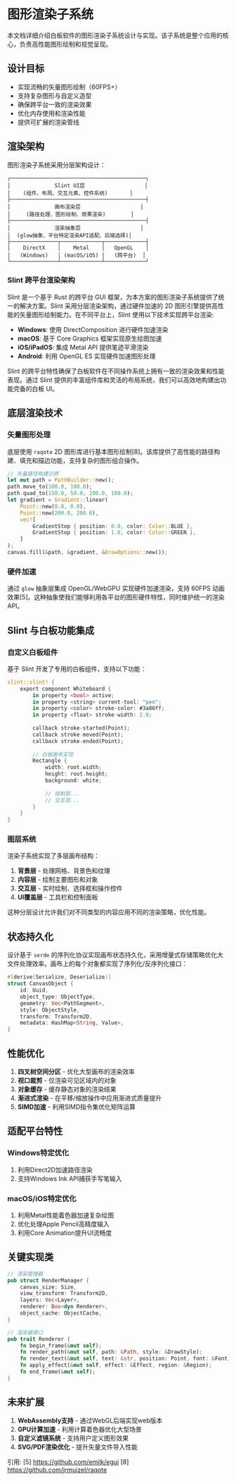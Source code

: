 # 图形渲染子系统

本文档详细介绍白板软件的图形渲染子系统设计与实现。该子系统是整个应用的核心，负责高性能图形绘制和视觉呈现。

## 设计目标

- 实现流畅的矢量图形绘制（60FPS+）
- 支持复杂图形与自定义造型
- 确保跨平台一致的渲染效果
- 优化内存使用和渲染性能
- 提供可扩展的渲染管线

## 渲染架构

图形渲染子系统采用分层架构设计：

```
┌───────────────────────────────────────────┐
│              Slint UI层                   │
│    (组件、布局、交互元素、控件系统)       │
├───────────────────────────────────────────┤
│              画布渲染层                   │
│     (路径处理、图形绘制、效果渲染)        │
├───────────────────────────────────────────┤
│              渲染抽象层                   │
│  (glow抽象、平台特定渲染API适配、后端选择)│
├───────────────┬─────────────┬─────────────┤
│    DirectX    │    Metal    │   OpenGL    │
│   (Windows)   │ (macOS/iOS) │   (跨平台)  │
└───────────────┴─────────────┴─────────────┘
```

### Slint 跨平台渲染架构

Slint 是一个基于 Rust 的跨平台 GUI 框架，为本方案的图形渲染子系统提供了统一的解决方案。Slint 采用分层渲染架构，通过硬件加速的 2D 图形引擎提供高性能的矢量图形绘制能力。在不同平台上，Slint 使用以下技术实现跨平台渲染:

- **Windows**: 使用 DirectComposition 进行硬件加速渲染
- **macOS**: 基于 Core Graphics 框架实现原生绘图加速
- **iOS/iPadOS**: 集成 Metal API 提供笔迹平滑渲染
- **Android**: 利用 OpenGL ES 实现硬件加速图形处理

Slint 的跨平台特性确保了白板软件在不同操作系统上拥有一致的渲染效果和性能表现。通过 Slint 提供的丰富组件库和灵活的布局系统，我们可以高效地构建出功能完备的白板 UI。

## 底层渲染技术

### 矢量图形处理

底层使用 `raqote` 2D 图形库进行基本图形绘制[8]。该库提供了高性能的路径构建、填充和描边功能，支持复杂的图形组合操作。

```rust
// 矢量路径构建示例
let mut path = PathBuilder::new();
path.move_to(100.0, 100.0);
path.quad_to(150.0, 50.0, 200.0, 100.0);
let gradient = Gradient::linear(
    Point::new(0.0, 0.0),
    Point::new(200.0, 200.0),
    vec![
        GradientStop { position: 0.0, color: Color::BLUE },
        GradientStop { position: 1.0, color: Color::GREEN },
    ]
);
canvas.fill(&path, &gradient, &DrawOptions::new());
```

### 硬件加速

通过 `glow` 抽象层集成 OpenGL/WebGPU 实现硬件加速渲染，支持 60FPS 动画效果[5]。这种抽象使我们能够利用各平台的图形硬件特性，同时维护统一的渲染API。

## Slint 与白板功能集成

### 自定义白板组件

基于 Slint 开发了专用的白板组件，支持以下功能：

```rust
slint::slint! {
    export component Whiteboard {
        in property <bool> active;
        in property <string> current-tool: "pen";
        in property <color> stroke-color: #3a86ff;
        in property <float> stroke-width: 2.0;
        
        callback stroke-started(Point);
        callback stroke-moved(Point);
        callback stroke-ended(Point);
        
        // 白板画布实现
        Rectangle {
            width: root.width;
            height: root.height;
            background: white;
            
            // 绘制层...
            // 交互层...
        }
    }
}
```

### 图层系统

渲染子系统实现了多层画布结构：

1. **背景层** - 处理网格、背景色和纹理
2. **内容层** - 绘制主要图形和对象
3. **交互层** - 实时绘制、选择框和操作控件
4. **UI覆盖层** - 工具栏和控制面板

这种分层设计允许我们对不同类型的内容应用不同的渲染策略，优化性能。

## 状态持久化

设计基于 `serde` 的序列化协议实现画布状态持久化，采用增量式存储策略优化大文件处理效率。画布上的每个对象都实现了序列化/反序列化接口：

```rust
#[derive(Serialize, Deserialize)]
struct CanvasObject {
    id: Uuid,
    object_type: ObjectType,
    geometry: Vec<PathSegment>,
    style: ObjectStyle,
    transform: Transform2D,
    metadata: HashMap<String, Value>,
}
```

## 性能优化

1. **四叉树空间分区** - 优化大型画布的渲染效率
2. **视口裁剪** - 仅渲染可见区域内的对象
3. **对象缓存** - 缓存静态对象的渲染结果
4. **渐进式渲染** - 在平移/缩放操作中应用渐进式质量提升
5. **SIMD加速** - 利用SIMD指令集优化矩阵运算

## 适配平台特性

### Windows特定优化

1. 利用Direct2D加速路径渲染
2. 支持Windows Ink API捕获手写笔输入

### macOS/iOS特定优化

1. 利用Metal性能着色器加速复杂绘图
2. 优化处理Apple Pencil高精度输入
3. 利用Core Animation提升UI流畅度

## 关键实现类

```rust
// 渲染管理器
pub struct RenderManager {
    canvas_size: Size,
    view_transform: Transform2D,
    layers: Vec<Layer>,
    renderer: Box<dyn Renderer>,
    object_cache: ObjectCache,
}

// 渲染器接口
pub trait Renderer {
    fn begin_frame(&mut self);
    fn render_path(&mut self, path: &Path, style: &DrawStyle);
    fn render_text(&mut self, text: &str, position: Point, font: &Font);
    fn apply_effect(&mut self, effect: &Effect, region: &Region);
    fn end_frame(&mut self);
}
```

## 未来扩展

1. **WebAssembly支持** - 通过WebGL后端实现web版本
2. **GPU计算加速** - 利用计算着色器优化大型场景
3. **自定义滤镜系统** - 支持用户定义图形效果
4. **SVG/PDF渲染优化** - 提升矢量文件导入性能

引用:
[5] https://github.com/emilk/egui
[8] https://github.com/jrmuizel/raqote